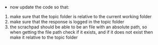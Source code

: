 - now update the code so that:
1. make sure that the topic folder is relative to the current working folder
2. make sure that the response is logged in the topic folder
3. the scrachpad should be able to be an file with an absolute path, so when getting the file path check if it exists, 
   and if it does not exist then make it relative to the topic folder 

